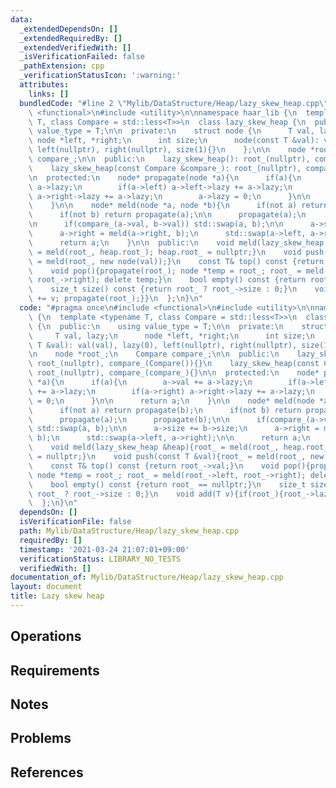 ```yaml
---
data:
  _extendedDependsOn: []
  _extendedRequiredBy: []
  _extendedVerifiedWith: []
  _isVerificationFailed: false
  _pathExtension: cpp
  _verificationStatusIcon: ':warning:'
  attributes:
    links: []
  bundledCode: "#line 2 \"Mylib/DataStructure/Heap/lazy_skew_heap.cpp\"\n#include\
    \ <functional>\n#include <utility>\n\nnamespace haar_lib {\n  template <typename\
    \ T, class Compare = std::less<T>>\n  class lazy_skew_heap {\n  public:\n    using\
    \ value_type = T;\n\n  private:\n    struct node {\n      T val, lazy;\n     \
    \ node *left, *right;\n      int size;\n      node(const T &val): val(val), lazy(0),\
    \ left(nullptr), right(nullptr), size(1){}\n    };\n\n    node *root_;\n    Compare\
    \ compare_;\n\n  public:\n    lazy_skew_heap(): root_(nullptr), compare_(Compare()){}\n\
    \    lazy_skew_heap(const Compare &compare_): root_(nullptr), compare_(compare_){}\n\
    \n  protected:\n    node* propagate(node *a){\n      if(a){\n        a->val +=\
    \ a->lazy;\n        if(a->left) a->left->lazy += a->lazy;\n        if(a->right)\
    \ a->right->lazy += a->lazy;\n        a->lazy = 0;\n      }\n\n      return a;\n\
    \    }\n\n    node* meld(node *a, node *b){\n      if(not a) return propagate(b);\n\
    \      if(not b) return propagate(a);\n\n      propagate(a);\n      propagate(b);\n\
    \n      if(compare_(a->val, b->val)) std::swap(a, b);\n\n      a->size += b->size;\n\
    \      a->right = meld(a->right, b);\n      std::swap(a->left, a->right);\n\n\
    \      return a;\n    }\n\n  public:\n    void meld(lazy_skew_heap &heap){root_\
    \ = meld(root_, heap.root_); heap.root_ = nullptr;}\n    void push(const T &val){root_\
    \ = meld(root_, new node(val));}\n    const T& top() const {return root_->val;}\n\
    \    void pop(){propagate(root_); node *temp = root_; root_ = meld(root_->left,\
    \ root_->right); delete temp;}\n    bool empty() const {return root_ == nullptr;}\n\
    \    size_t size() const {return root_ ? root_->size : 0;}\n    void add(T v){if(root_){root_->lazy\
    \ += v; propagate(root_);}}\n  };\n}\n"
  code: "#pragma once\n#include <functional>\n#include <utility>\n\nnamespace haar_lib\
    \ {\n  template <typename T, class Compare = std::less<T>>\n  class lazy_skew_heap\
    \ {\n  public:\n    using value_type = T;\n\n  private:\n    struct node {\n \
    \     T val, lazy;\n      node *left, *right;\n      int size;\n      node(const\
    \ T &val): val(val), lazy(0), left(nullptr), right(nullptr), size(1){}\n    };\n\
    \n    node *root_;\n    Compare compare_;\n\n  public:\n    lazy_skew_heap():\
    \ root_(nullptr), compare_(Compare()){}\n    lazy_skew_heap(const Compare &compare_):\
    \ root_(nullptr), compare_(compare_){}\n\n  protected:\n    node* propagate(node\
    \ *a){\n      if(a){\n        a->val += a->lazy;\n        if(a->left) a->left->lazy\
    \ += a->lazy;\n        if(a->right) a->right->lazy += a->lazy;\n        a->lazy\
    \ = 0;\n      }\n\n      return a;\n    }\n\n    node* meld(node *a, node *b){\n\
    \      if(not a) return propagate(b);\n      if(not b) return propagate(a);\n\n\
    \      propagate(a);\n      propagate(b);\n\n      if(compare_(a->val, b->val))\
    \ std::swap(a, b);\n\n      a->size += b->size;\n      a->right = meld(a->right,\
    \ b);\n      std::swap(a->left, a->right);\n\n      return a;\n    }\n\n  public:\n\
    \    void meld(lazy_skew_heap &heap){root_ = meld(root_, heap.root_); heap.root_\
    \ = nullptr;}\n    void push(const T &val){root_ = meld(root_, new node(val));}\n\
    \    const T& top() const {return root_->val;}\n    void pop(){propagate(root_);\
    \ node *temp = root_; root_ = meld(root_->left, root_->right); delete temp;}\n\
    \    bool empty() const {return root_ == nullptr;}\n    size_t size() const {return\
    \ root_ ? root_->size : 0;}\n    void add(T v){if(root_){root_->lazy += v; propagate(root_);}}\n\
    \  };\n}\n"
  dependsOn: []
  isVerificationFile: false
  path: Mylib/DataStructure/Heap/lazy_skew_heap.cpp
  requiredBy: []
  timestamp: '2021-03-24 21:07:01+09:00'
  verificationStatus: LIBRARY_NO_TESTS
  verifiedWith: []
documentation_of: Mylib/DataStructure/Heap/lazy_skew_heap.cpp
layout: document
title: Lazy skew heap
---
```


## Operations

## Requirements

## Notes

## Problems

## References
